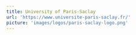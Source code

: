 ```yaml
---
title: University of Paris-Saclay
url: 'https://www.universite-paris-saclay.fr/'
picture: 'images/logos/paris-saclay-logo.png'
---
```

